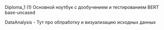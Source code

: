  Diploma_1 (1) Основной ноутбук с дообучением и тестированием BERT base-uncased
 
 DataAnalysis - Тут про облработку и визуализацию исходных данных
